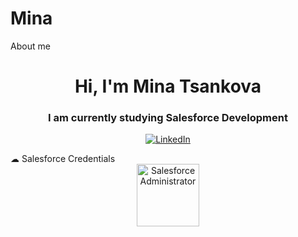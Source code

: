 # Mina
About me
<h1 align="center">Hi, I'm Mina Tsankova</h1>
<h3 align="center">I am currently studying Salesforce Development</h3>

<div align="center">

[![LinkedIn](https://img.shields.io/badge/LinkedIn-%230077B5.svg?logo=linkedin&logoColor=white)](https://www.linkedin.com/in/mina-salesforce/)

</div>
☁ Salesforce Credentials

<div align="center">
  <img src="[https://raw.github.com/Mina-SF/Mina/blob/main/2021-03_Badge_SF-Certified_Administrator_High-Res.png]" height="100" alt="Salesforce Administrator"/>  
 </div>


